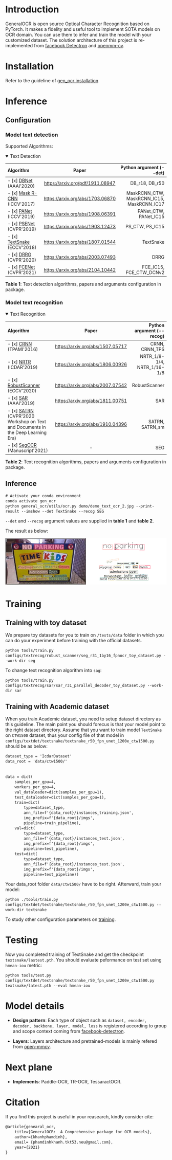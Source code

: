 # Introduction

GeneralOCR is open source Optical Character Recognition based on PyTorch. It makes a fidelity and useful tool to implement SOTA models on OCR domain. You can use them to infer and train the model with your customized dataset. The solution architecture of this project is re-implemented from [facebook Detectron](https://github.com/facebookresearch/Detectron) and [openmm-cv](https://github.com/open-mmlab/mmcv).


# Installation

Refer to the guideline of [gen_ocr installation](docs/install.md)

# Inference
## Configuration
### Model text detection

Supported Algorithms:

<details open>
<summary>Text Detection</summary>

| Algorithm      | Paper | Python argument (--det) |
| :---        |    :----:   | ---: |
|- [x] [DBNet](configs/textdet/dbnet/README.md) (AAAI'2020) |https://arxiv.org/pdf/1911.08947|  DB_r18, DB_r50|
|- [x] [Mask R-CNN](configs/textdet/maskrcnn/README.md) (ICCV'2017)|https://arxiv.org/abs/1703.06870|MaskRCNN_CTW, MaskRCNN_IC15, MaskRCNN_IC17|
|- [x] [PANet](configs/textdet/panet/README.md) (ICCV'2019)|https://arxiv.org/abs/1908.06391|PANet_CTW, PANet_IC15|
|- [x] [PSENet](configs/textdet/psenet/README.md) (CVPR'2019)|https://arxiv.org/abs/1903.12473|PS_CTW, PS_IC15|
|- [x] [TextSnake](configs/textdet/textsnake/README.md) (ECCV'2018)|https://arxiv.org/abs/1807.01544|TextSnake|
|- [x] [DRRG](configs/textdet/drrg/README.md) (CVPR'2020)|https://arxiv.org/abs/2003.07493|DRRG|
|- [x] [FCENet](configs/textdet/fcenet/README.md) (CVPR'2021)|https://arxiv.org/abs/2104.10442|FCE_IC15, FCE_CTW_DCNv2|

</details>

**Table 1**: Text detection algorithms, papers and arguments configuration in package.

### Model text recognition

<details open>
<summary>Text Recognition</summary>

| Algorithm      | Paper | Python argument (--recog) | 
| :---        |    :----:   |---:|
|- [x] [CRNN](configs/textrecog/crnn/README.md) (TPAMI'2016)|https://arxiv.org/abs/1507.05717| CRNN, CRNN_TPS |
|- [x] [NRTR](configs/textrecog/nrtr/README.md) (ICDAR'2019)|https://arxiv.org/abs/1806.00926| NRTR_1/8-1/4, NRTR_1/16-1/8|
|- [x] [RobustScanner](configs/textrecog/robust_scanner/README.md) (ECCV'2020)|https://arxiv.org/abs/2007.07542| RobustScanner |
|- [x] [SAR](configs/textrecog/sar/README.md) (AAAI'2019)|https://arxiv.org/abs/1811.00751| SAR |
|- [x] [SATRN](configs/textrecog/satrn/README.md) (CVPR'2020 Workshop on Text and Documents in the Deep Learning Era)|https://arxiv.org/abs/1910.04396| SATRN, SATRN_sm | 
|- [x] [SegOCR](configs/textrecog/seg/README.md) (Manuscript'2021)|-| SEG |

</details>

**Table 2**: Text recognition algorithms, papers and arguments configuration in package.

## Inference

```shell
# Activate your conda environment
conda activate gen_ocr
python general_ocr/utils/ocr.py demo/demo_text_ocr_2.jpg --print-result --imshow --det TextSnake --recog SEG
```
`--det` and `--recog` argument values are supplied in **table 1** and **table 2**.

The result as below:

![demo image 1](demo/resources/demo_text_ocr2_pred.png)

# Training

## Training with toy dataset

We prepare toy datasets for you to train on `/tests/data` folder in which you can do your experiment before training with the official datasets.

```
python tools/train.py configs/textrecog/robust_scanner/seg_r31_1by16_fpnocr_toy_dataset.py --work-dir seg
```

To change text recognition algorithm into `sag`:

```
python tools/train.py configs/textrecog/sar/sar_r31_parallel_decoder_toy_dataset.py --work-dir sar
```

## Training with Academic dataset

When you train Academic dataset, you need to setup dataset directory as this guideline. The main point you should forecus is that your model point to the right dataset directory. Assume that you want to train model `TextSnake` on `CTW1500` dataset, thus your config file of that model in `configs/textdet/textsnake/textsnake_r50_fpn_unet_1200e_ctw1500.py` should be as below:

```
dataset_type = 'IcdarDataset'
data_root = 'data/ctw1500/'


data = dict(
    samples_per_gpu=4,
    workers_per_gpu=4,
    val_dataloader=dict(samples_per_gpu=1),
    test_dataloader=dict(samples_per_gpu=1),
    train=dict(
        type=dataset_type,
        ann_file=f'{data_root}/instances_training.json',
        img_prefix=f'{data_root}/imgs',
        pipeline=train_pipeline),
    val=dict(
        type=dataset_type,
        ann_file=f'{data_root}/instances_test.json',
        img_prefix=f'{data_root}/imgs',
        pipeline=test_pipeline),
    test=dict(
        type=dataset_type,
        ann_file=f'{data_root}/instances_test.json',
        img_prefix=f'{data_root}/imgs',
        pipeline=test_pipeline))
```

Your data_root folder `data/ctw1500/` have to be right. Afterward, train your model:

```shell
python ./tools/train.py configs/textdet/textsnake/textsnake_r50_fpn_unet_1200e_ctw1500.py --work-dir textsnake
```

To study other configuration parameters on [training](docs/training.md).

# Testing

Now you completed training of TextSnake and get the checkpoint `textsnake/lastest.pth`. You should evaluate peformance on test set using `hmean-iou` metric:

```shell
python tools/test.py configs/textdet/textsnake/textsnake_r50_fpn_unet_1200e_ctw1500.py textsnake/latest.pth --eval hmean-iou
```

# Model details

* **Design pattern**: Each type of object such as `dataset, encoder, decoder, backbone, layer, model, loss` is registered according to group and scope context coming from [facebook-detectron](https://detectron2.readthedocs.io/en/v0.2.1/tutorials/write-models.html).

* **Layers**: Layers architecture and pretrained-models is mainly refered from [open-mmcv](https://github.com/open-mmlab/mmcv).

# Next plane

* **Implements**: Paddle-OCR, TR-OCR, TessaractOCR.

# Citation

If you find this project is useful in your reasearch, kindly consider cite:

```
@article{genearal_ocr,
    title={GeneralOCR:  A Comprehensive package for OCR models},
    author={khanhphamdinh},
    email= {phamdinhkhanh.tkt53.neu@gmail.com},
    year={2021}
}
```

